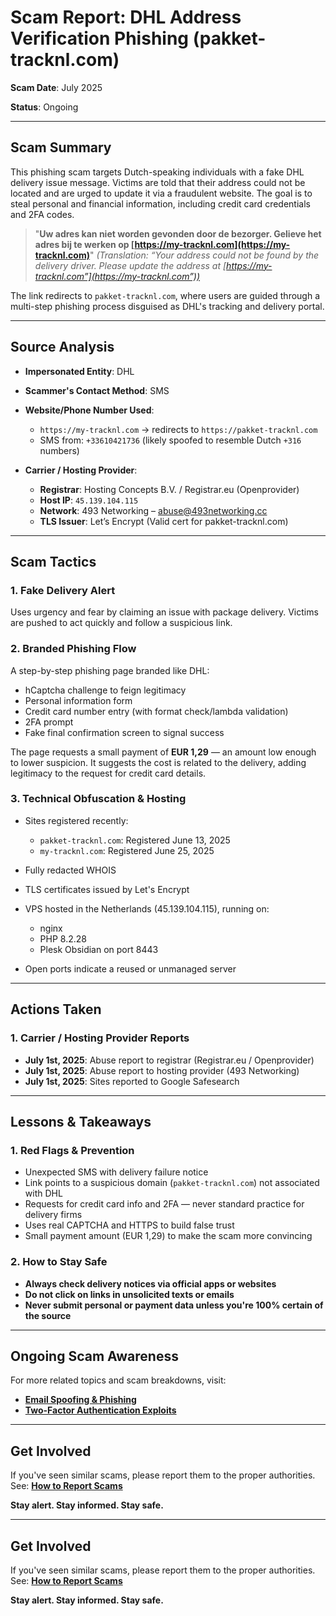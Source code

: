 # Scam Report: DHL Address Verification Phishing (pakket-tracknl.com)

**Scam Date**: July 2025

**Status**: Ongoing

---

## Scam Summary

This phishing scam targets Dutch-speaking individuals with a fake DHL delivery issue message. Victims are told that their address could not be located and are urged to update it via a fraudulent website. The goal is to steal personal and financial information, including credit card credentials and 2FA codes.

> "**Uw adres kan niet worden gevonden door de bezorger. Gelieve het adres bij te werken op [https://my-tracknl.com](https://my-tracknl.com)**"
> *(Translation: “Your address could not be found by the delivery driver. Please update the address at [https://my-tracknl.com”](https://my-tracknl.com”))*

The link redirects to `pakket-tracknl.com`, where users are guided through a multi-step phishing process disguised as DHL's tracking and delivery portal.

---

## Source Analysis

* **Impersonated Entity**: DHL
* **Scammer's Contact Method**: SMS
* **Website/Phone Number Used**:

  * `https://my-tracknl.com` → redirects to `https://pakket-tracknl.com`
  * SMS from: `+33610421736` (likely spoofed to resemble Dutch `+316` numbers)
* **Carrier / Hosting Provider**:

  * **Registrar**: Hosting Concepts B.V. / Registrar.eu (Openprovider)
  * **Host IP**: `45.139.104.115`
  * **Network**: 493 Networking – [abuse@493networking.cc](mailto:abuse@493networking.cc)
  * **TLS Issuer**: Let’s Encrypt (Valid cert for pakket-tracknl.com)

---

## Scam Tactics

### 1. Fake Delivery Alert

Uses urgency and fear by claiming an issue with package delivery. Victims are pushed to act quickly and follow a suspicious link.

### 2. Branded Phishing Flow

A step-by-step phishing page branded like DHL:

* hCaptcha challenge to feign legitimacy
* Personal information form
* Credit card number entry (with format check/lambda validation)
* 2FA prompt
* Fake final confirmation screen to signal success

The page requests a small payment of **EUR 1,29** — an amount low enough to lower suspicion. It suggests the cost is related to the delivery, adding legitimacy to the request for credit card details.

### 3. Technical Obfuscation & Hosting

* Sites registered recently:

  * `pakket-tracknl.com`: Registered June 13, 2025
  * `my-tracknl.com`: Registered June 25, 2025
* Fully redacted WHOIS
* TLS certificates issued by Let's Encrypt
* VPS hosted in the Netherlands (45.139.104.115), running on:

  * nginx
  * PHP 8.2.28
  * Plesk Obsidian on port 8443
* Open ports indicate a reused or unmanaged server

---

## Actions Taken

### 1. Carrier / Hosting Provider Reports

* **July 1st, 2025**: Abuse report to registrar (Registrar.eu / Openprovider)
* **July 1st, 2025**: Abuse report to hosting provider (493 Networking)
* **July 1st, 2025**: Sites reported to Google Safesearch

---

## Lessons & Takeaways

### 1. Red Flags & Prevention

* Unexpected SMS with delivery failure notice
* Link points to a suspicious domain (`pakket-tracknl.com`) not associated with DHL
* Requests for credit card info and 2FA — never standard practice for delivery firms
* Uses real CAPTCHA and HTTPS to build false trust
* Small payment amount (EUR 1,29) to make the scam more convincing

### 2. How to Stay Safe

* **Always check delivery notices via official apps or websites**
* **Do not click on links in unsolicited texts or emails**
* **Never submit personal or payment data unless you're 100% certain of the source**

---

## Ongoing Scam Awareness

For more related topics and scam breakdowns, visit:

* [**Email Spoofing & Phishing**](../General/EmailSpoofing.md)
* [**Two-Factor Authentication Exploits**](../General/2FAFraud.md)

---

## Get Involved

If you've seen similar scams, please report them to the proper authorities.
See: [**How to Report Scams**](../General/GetInvolved.md)

**Stay alert. Stay informed. Stay safe.**


---

## Get Involved

If you've seen similar scams, please report them to the proper authorities.
See: [**How to Report Scams**](../General/GetInvolved.md)

**Stay alert. Stay informed. Stay safe.**
